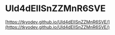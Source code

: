 # Uld4dElISnZZMnR6SVE

[https://tkyodev.github.io/Uld4dElISnZZMnR6SVE/](https://tkyodev.github.io/Uld4dElISnZZMnR6SVE/)